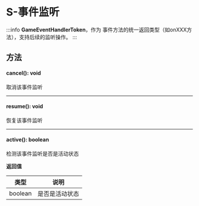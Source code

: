 <script setup>
import '/style.css'
</script>
# S-事件监听
:::info
**GameEventHandlerToken**，作为 <font id="Event">事件</font>方法的统一返回类型（如onXXX方法），支持后续的监听操作。
:::


## 方法

#### <font id="API" />cancel()<font id="Type">:  void</font>
取消该事件监听


---


#### <font id="API" />resume()<font id="Type">:  void</font>
恢复该事件监听


---


#### <font id="API" />active()<font id="Type">: boolean</font>
检测该事件监听是否是活动状态

**返回值**

| **类型** | **说明** |
| --- | --- |
| boolean | 是否是活动状态 |

